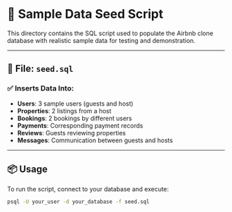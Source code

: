 # 🧪 Sample Data Seed Script

This directory contains the SQL script used to populate the Airbnb clone database with realistic sample data for testing and demonstration.

---

## 📄 File: `seed.sql`

### ✅ Inserts Data Into:

- **Users**: 3 sample users (guests and host)
- **Properties**: 2 listings from a host
- **Bookings**: 2 bookings by different users
- **Payments**: Corresponding payment records
- **Reviews**: Guests reviewing properties
- **Messages**: Communication between guests and hosts

---

## 📦 Usage

To run the script, connect to your database and execute:

```bash
psql -U your_user -d your_database -f seed.sql

